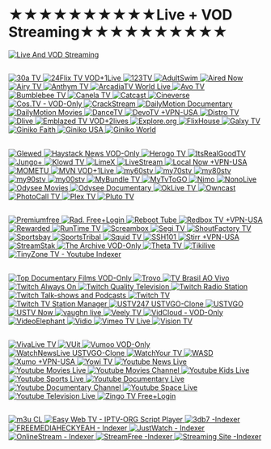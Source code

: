 #                                       ★★★★★★★★★★Live + VOD Streaming★★★★★★★★★★

<a href="127.0.0.1"><img src="https://i.imgur.com/DW8Dlki.png" title="Live And VOD Streaming">

##
<a href="https://30a-tv.com/m3u8-channels/"><img src="https://i.imgur.com/SJEAEkg.png" title="30a TV">
<a href="https://24flix.tv/"><img src="https://i.imgur.com/KHGY4Sv.png" title="24Flix TV VOD+1Live">
<a href="https://123tv.live/category/united-states-usa/"><img src="https://i.imgur.com/jYJW9s2.png" title="123TV">
<a href="https://www.adultswim.com/streams/"><img src="https://i.imgur.com/8d7ZD0p.png" title="AdultSwim">
<a href="https://airednow.com/class/free-channel"><img src="https://i.imgur.com/2tRP15U.png" title="Aired Now">
<a href="https://live.airy.tv/"><img src="https://i.imgur.com/ipVSMdx.png" title="Airy TV">
<a href="https://xpd.maz.tv/apps/2780/160191"><img src="https://i.imgur.com/X9kTeRc.png" title="Anthym TV">
<a href="https://www.youtube.com/@ArcadiaTVWorld/streams"><img src="https://i.imgur.com/fX9ZdsH.jpg" title="ArcadiaTV World Live">
<a href="https://www.watch.avo.tv/"><img src="https://i.imgur.com/D3VAixl.png" title="Avo TV">
<a href="https://www.bumblebee.tv/pages/tv-2/e/live"><img src="https://i.imgur.com/TlBjPcx.png" title="Bumblebee TV">
<a href="https://www.canela.tv/"><img src="https://i.imgur.com/mSLSE2W.png" title="Canela TV">
<a href="https://catcast.tv/tv/"><img src="https://i.imgur.com/zh3suhM.png" title="Catcast">
<a href="https://www.cineverse.com/livetv"><img src="https://i.imgur.com/FKreNPN.jpg" title="Cineverse">
<a href="https://cos.tv/"><img src="https://i.imgur.com/vvDaoTc.png" title="Cos.TV - VOD-Only">
<a href="https://watch.crackstreams.me/"><img src="https://i.imgur.com/J97OqQE.png" title="CrackStream">
<a href="https://www.dailymotion.com/search/documentary%20english/videos?duration=more_than_1h"><img src="https://i.imgur.com/chOMpJY.png" title="DailyMotion Documentary">
<a href="https://www.dailymotion.com/search/movies%20english/videos?duration=more_than_1h"><img src="https://i.imgur.com/chOMpJY.png" title="DailyMotion Movies">
<a href="https://www.dancetv.net/live"><img src="https://i.imgur.com/XWYRYj0.png" title="DanceTV">
<a href="https://www.devotv.com/?content_type=free-tv"><img src="https://i.imgur.com/c5oY4wj.png" title="DevoTV +VPN-USA">
<a href="https://www.distro.tv/live/"><img src="https://i.imgur.com/YpLxJYs.png" title="Distro TV">
<a href="https://dlive.tv/"><img src="https://i.imgur.com/IfDmvYK.png" title="Dlive">
<a href="https://emblazetv.com/"><img src="https://i.imgur.com/W0W9H6Z.png" title="Emblazed TV VOD+2lives">
<a href="https://explore.org/livecams"><img src="https://i.imgur.com/ZOx92sg.png" title="Explore.org">
<a href="https://flixhouse.com/cat/live-tv"><img src="https://i.imgur.com/hO8eitA.png" title="FlixHouse">
<a href="https://galxy.tv/freetv"><img src="https://i.imgur.com/Q7V7I4S.png" title="Galxy TV">
<a href="https://www.ginikofaith.com/channels.php"><img src="https://i.imgur.com/4pylfpa.png" title="Giniko Faith">
<a href="https://ginikousa.com/channels.php"><img src="https://i.imgur.com/qmaTVbv.png" title="Giniko USA">
<a href="http://www.giniko.com/watch-by-country.php"><img src="https://i.imgur.com/3FZRzfT.png" title="Giniko World">

##
<a href="https://www.glewed.tv/movie-genre/live-tv-news/"><img src="https://i.imgur.com/aHlt8AO.png" title="Glewed">
<a href="https://www.haystack.tv/home"><img src="https://i.imgur.com/ZGEPZ0R.png" title="Haystack News VOD-Only">
<a href="https://play.herogotv.com/screen/tv?title=TV"><img src="https://i.imgur.com/Lc49NbW.png" title="Herogo TV">
<a href="https://watch.itsrealgoodtv.com/live-tv"><img src="https://i.imgur.com/yZM34z8.png" title="ItsRealGoodTV">
<a href="https://www.jungoplus.com/?section=linearsection"><img src="https://i.imgur.com/acHIxvn.png" title="Jungo+">
<a href="https://www.klowdtv.com/watch.ktv"><img src="https://i.imgur.com/HRTv1wf.png" title="Klowd TV">
<a href="https://limex.tv/"><img src="https://i.imgur.com/9YiNVlE.png" title="LimeX">
<a href="https://livestream.com/watch/popular/live"><img src="https://i.imgur.com/52t4d8w.png" title="LiveStream">
<a href="https://localnow.com/channels/"><img src="https://i.imgur.com/AQb8Tjo.png" title="Local Now +VPN-USA">
<a href="https://play.mometu.com/collection/tv?title=TV"><img src="https://i.imgur.com/ewHbnwo.png" title="MOMETU">
<a href="https://watchmvn.lightcast.com/"><img src="https://i.imgur.com/UrkSSaj.png" title="MVN VOD+1Live">
<a href="https://www.my60stv.com/"><img src="https://i.imgur.com/fVIlyhq.png" title="my60stv">
<a href="https://www.my70stv.com/"><img src="https://i.imgur.com/vEPBEve.png" title="my70stv">
<a href="https://www.my80stv.com/"><img src="https://i.imgur.com/kTNJUxY.png" title="my80stv">
<a href="https://www.my90stv.com/"><img src="https://i.imgur.com/HavP7oa.png" title="my90stv">
<a href="https://www.my00stv.com/"><img src="https://i.imgur.com/IoVQ2tt.png" title="my00stv">
<a href="https://mybundle.tv/live-tv"><img src="https://i.imgur.com/vr8HODr.png" title="MyBundle TV">
<a href="https://mytvtogo.net/"><img src="https://i.imgur.com/9lhAjO9.png" title="MyTvToGO">
<a href="https://www.nimo.tv/"><img src="https://i.imgur.com/0p1VyF6.png" title="Nimo">
<a href="https://www.nonolive.com/"><img src="https://i.imgur.com/5aTUgjk.png" title="NonoLive"> 
<a href="https://odysee.com/$/search?q=movies"><img src="https://i.imgur.com/Ufj5Wz5.png" title="Odysee Movies">
<a href="https://odysee.com/$/search?q=documentary"><img src="https://i.imgur.com/Ufj5Wz5.png" title="Odysee Documentary">
<a href="http://oklivetv.com/"><img src="https://i.imgur.com/uzWNjar.png" title="OkLive TV">
<a href="https://directory.owncast.online/"><img src="https://i.imgur.com/L5jpe04.png" title="Owncast">
<a href="https://photocall.tv/"><img src="https://i.imgur.com/Tdnk7UR.png" title="PhotoCall TV">
<a href="https://app.plex.tv/desktop/#!/live-tv"><img src="https://i.imgur.com/o7yW8F0.png" title="Plex TV">
<a href="https://pluto.tv/en/live-tv/"><img src="https://i.imgur.com/fI8pXo1.png" title="Pluto TV">

  
##
<a href="https://video.premiumfree.tv/"><img src="https://i.imgur.com/ruv0QD6.png" title="Premiumfree">
<a href="https://rad.live/live-tv"><img src="https://i.imgur.com/oOSpovs.png" title="Rad. Free+Login">
<a href="https://reboot.tube/"><img src="https://i.imgur.com/avbKSfP.png" title="Reboot Tube">
<a href="https://www.redbox.com/stream-free-live-tv"><img src="https://i.imgur.com/9skuL5O.png" title="Redbox TV +VPN-USA">
<a href="https://watch.rewarded.tv/pages/discover/e/tv-channels"><img src="https://i.imgur.com/SZWYVzA.png" title="Rewarded">
<a href="https://www.runtime.tv/linear/"><img src="https://i.imgur.com/JNiHYgT.png" title="RunTime TV">
<a href="https://www.screambox.com/livetv"><img src="https://i.imgur.com/imgOmTY.png" title="Screambox">
<a href="https://www.segi.tv/collection/tv?title=menu_tv"><img src="https://i.imgur.com/CWEYNVE.png" title="Segi TV">
<a href="https://www.shoutfactorytv.com/live-channels"><img src="https://i.imgur.com/Lw6nilk.png" title="ShoutFactory TV">
<a href="https://www.sportsbay.run/"><img src="https://i.imgur.com/mVSRFhM.png" title="Sportsbay">
<a href="https://watch.sportstribal.tv/"><img src="https://i.imgur.com/dA1KJVu.png" title="SportsTribal">
<a href="https://www.squidtv.net/"><img src="https://i.imgur.com/bLPUgHU.png" title="Squid TV">
<a href="https://ssh101.com/watch.php"><img src="https://i.imgur.com/BNwGUcl.png" title="SSH101">
<a href="https://stirr.com/watchnow"><img src="https://i.imgur.com/AzpK0MO.png" title="Stirr +VPN-USA">
<a href="https://streamstak.com/"><img src="https://i.imgur.com/SS6zWjd.png" title="StreamStak">
<a href="https://www.thearchive.tv"><img src="https://i.imgur.com/15TvSzH.png" title="The Archive VOD-Only">
<a href="https://www.theta.tv/discover/streams"><img src="https://i.imgur.com/b51xVNH.png" title="Theta TV">
<a href="https://www.tikilive.com/watch/live"><img src="https://i.imgur.com/Ncsei8x.png" title="Tikilive">
<a href="https://tinyzonetv.to/home"><img src="https://i.imgur.com/29QL9PJ.png" title="TinyZone TV - Youtube Indexer">


##
<a href="https://topdocumentaryfilms.com/watch-online/"><img src="https://i.imgur.com/mOJRM0A.png" title="Top Documentary Films VOD-Only">
<a href="https://trovo.live/"><img src="https://i.imgur.com/nq0Jm9H.png" title="Trovo">
<a href="https://brasilaovivo.tv/"><img src="https://i.imgur.com/iMXFdVd.png" title="TV Brasil AO Vivo">
<a href="https://www.twitch.tv/directory/game/Always%20On"><img src="https://i.imgur.com/JqMgwJ2.png" title="Twitch Always On">
<a href="https://www.twitch.tv/directory/game/Quality%20Television"><img src="https://i.imgur.com/JqMgwJ2.png" title="Twitch Quality Television">
<a href="https://www.twitch.tv/directory/game/Radio%20Station"><img src="https://i.imgur.com/JqMgwJ2.png" title="Twitch Radio Station">
<a href="https://www.twitch.tv/directory/game/Talk%20Shows%20%26%20Podcasts"><img src="https://i.imgur.com/JqMgwJ2.png" title="Twitch Talk-shows and Podcasts">
<a href="https://www.twitch.tv/directory/all/tags/tv"><img src="https://i.imgur.com/JqMgwJ2.png" title="Twitch TV ">
<a href="https://www.twitch.tv/directory/game/TV%20Station%20Manager"><img src="https://i.imgur.com/JqMgwJ2.png" title="Twitch TV Station Manager">
<a href="https://ustv247.tv/"><img src="https://i.imgur.com/tDd6SFN.png" title="USTV247  USTVGO-Clone">
<a href="https://ustvgo.tv/"><img src="https://i.imgur.com/6nTopgV.png" title="USTVGO">
<a href="https://www.ustvnow.com/freetowatch"><img src="https://i.imgur.com/CuDYPHC.png" title="USTV Now">
<a href="https://vaughn.live/"><img src="https://i.imgur.com/JQ8ugY2.png" title="vaughn live">
<a href="https://veely.tv/live/"><img src="https://i.imgur.com/wiANSS3.png" title="Veely TV">
<a href="https://membed1.com/"><img src="https://i.imgur.com/tzsBsDc.png" title="VidCloud - VOD-Only">
<a href="https://videoelephant.tv/"><img src="https://i.imgur.com/1hjNIW1.png" title="VideoElephant">
<a href="https://www.vidio.com/live"><img src="https://i.imgur.com/dC8leyM.png" title="Vidio">
<a href="https://vimeo.com/search?live=now&q=tv"><img src="https://i.imgur.com/UXDCkP1.png" title="Vimeo TV Live">
<a href="https://www.visiontv.co.uk/"><img src="https://i.imgur.com/xqDDTkl.png" title="Vision TV">


##
<a href="https://www.vivalivetv.com/watch/live"><img src="https://i.imgur.com/MaOzdPb.png" title="VivaLive TV">
<a href="https://www.vuit.com/live/"><img src="https://i.imgur.com/pYga70u.png" title="VUit">
<a href="https://vumoo.to/"><img src="https://i.imgur.com/0XaiPaY.png" title="Vumoo VOD-Only">
<a href="https://watchnewslive.tv/"><img src="https://i.imgur.com/c5sNoOP.png" title="WatchNewsLive  USTVGO-Clone">
<a href="https://www.watchyour.tv/channels.php"><img src="https://i.imgur.com/lAnicQC.png" title="WatchYour TV">
<a href="https://wasd.tv/"><img src="https://i.imgur.com/FopkX0z.png" title="WASD">
<a href="https://www.xumo.tv/live-guide/"><img src="https://i.imgur.com/hQ96BHr.png" title="Xumo +VPN-USA">
<a href="https://yowi.tv/"><img src="https://i.imgur.com/ALuONba.png" title="Yowi TV">
<a href="https://www.youtube.com/results?search_query=news&sp=EgJAAQ%253D%253D"><img src="https://i.imgur.com/3RfihgA.png" title="Youtube News Live">
<a href="https://www.youtube.com/results?search_query=movies&sp=EgJAAQ%253D%253D"><img src="https://i.imgur.com/3RfihgA.png" title="Youtube Movies Live">
<a href="https://www.youtube.com/results?search_query=movies&sp=EgIQAg%253D%253D"><img src="https://i.imgur.com/3RfihgA.png" title="Youtube Movies Channel">
<a href="https://www.youtube.com/results?search_query=kids&sp=EgJAAQ%253D%253D"><img src="https://i.imgur.com/3RfihgA.png" title="Youtube Kids Live">
<a href="https://www.youtube.com/results?search_query=sports&sp=EgJAAQ%253D%253D"><img src="https://i.imgur.com/3RfihgA.png" title="Youtube Sports Live">
<a href="https://www.youtube.com/results?search_query=documentary&sp=EgJAAQ%253D%253D"><img src="https://i.imgur.com/3RfihgA.png" title="Youtube Documentary Live">
<a href="https://www.youtube.com/results?search_query=documentary&sp=EgIQAg%253D%253D"><img src="https://i.imgur.com/3RfihgA.png" title="Youtube Documentary Channel">
<a href="https://www.youtube.com/results?search_query=space&sp=EgJAAQ%253D%253D"><img src="https://i.imgur.com/3RfihgA.png" title="Youtube Space Live">
<a href="https://www.youtube.com/results?search_query=television&sp=EgJAAQ%253D%253D"><img src="https://i.imgur.com/3RfihgA.png" title="Youtube Television Live">
<a href="https://www.zingotv.com/live-tv"><img src="https://i.imgur.com/vxZH43D.png" title="Zingo TV Free+Login">


##
<a href="http://m3u.cl/"><img src="https://i.imgur.com/q1O1wJL.png" title="m3u CL">
<a href="https://zhangboheng.github.io/Easy-Web-TV-M3u8/routes/countries.html"><img src="https://i.imgur.com/NnEq9Xk.png" title="Easy Web TV - IPTV-ORG Script Player">
<a href="https://3db7.xyz/stream/website"><img src="https://i.imgur.com/ivdNtFq.png" title="3db7 -Indexer">
<a href="https://www.reddit.com/r/FREEMEDIAHECKYEAH/wiki/video/#wiki_.25BA_tv_streaming"><img src="https://i.imgur.com/djk2zl5.png" title="FREEMEDIAHECKYEAH - Indexer">
<a href="https://www.justwatch.com/"><img src="https://i.imgur.com/zC8w43Z.png" title="JustWatch - Indexer">
<a href="https://onlinestream.live/"><img src="https://i.imgur.com/C2vz7ZM.png" title="OnlineStream - Indexer">
<a href="https://streamfree.tv/"><img src="https://i.imgur.com/amwuySZ.png" title="StreamFree -Indexer">
<a href="https://streamingsites.com/"><img src="https://i.imgur.com/W66h93a.png" title="Streaming Site -Indexer">
